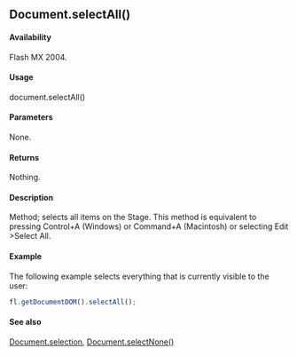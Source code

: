 ## Document.selectAll()

#### Availability

Flash MX 2004.

#### Usage

document.selectAll()

#### Parameters

None.

#### Returns

Nothing.

#### Description

Method; selects all items on the Stage. This method is equivalent to pressing Control+A (Windows) or Command+A (Macintosh) or selecting Edit >Select All.

#### Example

The following example selects everything that is currently visible to the user:

```javascript
fl.getDocumentDOM().selectAll();
```

#### See also

[Document.selection](../Document_object/Document430.md), [Document.selectNone()](../Document_object/Document440.md)
